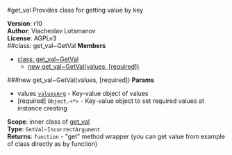 <a name="module_get_val"></a>
#get_val
Provides class for getting value by key

**Version**: r10  
**Author**: Viacheslav Lotsmanov  
**License**: AGPLv3  
<a name="module_get_val..GetVal"></a>
##class: get_val~GetVal
**Members**

* [class: get_val~GetVal](#module_get_val..GetVal)
  * [new get_val~GetVal(values, [required])](#new_module_get_val..GetVal)

<a name="new_module_get_val..GetVal"></a>
###new get_val~GetVal(values, [required])
**Params**

- values <code>[valuesArg](#GetVal..valuesArg)</code> - Key-value object of values  
- \[required\] `Object.<*>` - Key-value object to set required values at instance creating  

**Scope**: inner class of [get_val](#module_get_val)  
**Type**: `GetVal~IncorrectArgument`  
**Returns**: `function` - "get" method wrapper (you can get value from example of class directly as by function)  
